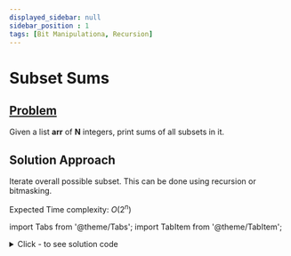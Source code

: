 ```yaml
---
displayed_sidebar: null
sidebar_position : 1
tags: [Bit Manipulationa, Recursion]
---
```


# Subset Sums

## [Problem](https://practice.geeksforgeeks.org/problems/subset-sums2234/1)

<span>Given a&nbsp;list <strong>arr</strong>&nbsp;of <strong>N</strong> integers, print sums of all subsets in it.</span>

## Solution Approach
Iterate overall possible subset. This can be done using recursion or bitmasking.

Expected Time complexity: $O(2^n)$

import Tabs from '@theme/Tabs';
import TabItem from '@theme/TabItem';

<details><summary>Click - to see solution code</summary>

<Tabs>
<TabItem value="cpp" label="C++">

```cpp
class Solution {
   public:
    vector<int> subsetSums(vector<int> arr, int N) {
        vector<int> ans;
        int end = pow(2, N), sm = 0;
        for (int i = 0; i < end; i++) {
            sm = 0;
            for (int j = 0; j < N; j++) {
                int bit = (1 << j) & i;
                if (bit) sm += arr[j];
            }
            ans.push_back(sm);
        }
        return ans;
    }
};

```
</TabItem>
</Tabs>

</details>
